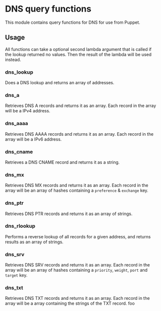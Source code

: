 DNS query functions
===================

This module contains query functions for DNS for use from Puppet.

Usage
-----

All functions can take a optional second lambda argument that is called if the lookup returned no values. Then the result of the lambda will be used instead.

### dns_lookup

Does a DNS lookup and returns an array of addresses.

### dns_a

Retrieves DNS A records and returns it as an array. Each record in the
array will be a IPv4 address.

### dns_aaaa

Retrieves DNS AAAA records and returns it as an array. Each record in the
array will be a IPv6 address.

### dns_cname

Retrieves a DNS CNAME record and returns it as a string.

### dns_mx

Retrieves DNS MX records and returns it as an array. Each record in the
array will be an array of hashes containing a `preference` & `exchange` key.

### dns_ptr

Retrieves DNS PTR records and returns it as an array of strings.

### dns_rlookup

Performs a reverse lookup of all records for a given address, and returns results as an array of strings.

### dns_srv

Retrieves DNS SRV records and returns it as an array. Each record in the
array will be an array of hashes containing a `priority`, `weight`, `port` and `target` key.

### dns_txt

Retrieves DNS TXT records and returns it as an array. Each record in the
array will be a array containing the strings of the TXT record.
foo
